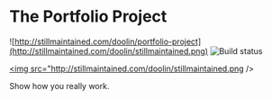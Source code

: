 # The Portfolio Project 
![http://stillmaintained.com/doolin/portfolio-project](http://stillmaintained.com/doolin/stillmaintained.png)
![Build status](http://travis-ci.org/doolin/portfolio-project.png "Build status")


<a href="http://stillmaintained.com/doolin/portfolio-project"><img src="http://stillmaintained.com/doolin/stillmaintained.png /></a>

Show how you really work.
